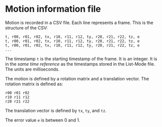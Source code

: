 # Motion information file

Motion is recorded in a CSV file.
Each line represents a frame.
This is the structure of the CSV:

```
t, r00, r01, r02, tx, r10, r11, r12, ty, r20, r21, r22, tz, e
t, r00, r01, r02, tx, r10, r11, r12, ty, r20, r21, r22, tz, e
t, r00, r01, r02, tx, r10, r11, r12, ty, r20, r21, r22, tz, e
...
```

The timestamp `t` is the starting timestamp of the frame. It is an integer.
It is in the *same time reference* as the timestamps stored in the List-Mode
file.  The units are milliseconds.

The motion is defined by a rotation matrix and a translation vector.
The rotation matrix is defined as:
```
r00 r01 r02
r10 r11 r12
r20 r21 r22
```

The translation vector is defined by `tx`, `ty`, and `tz`.

The error value `e` is between 0 and 1.
